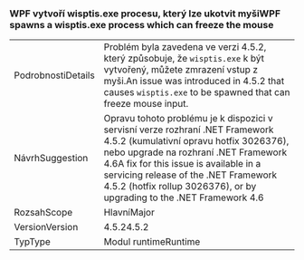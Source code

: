 ### <a name="wpf-spawns-a-wisptisexe-process-which-can-freeze-the-mouse"></a><span data-ttu-id="ff0a1-101">WPF vytvoří wisptis.exe procesu, který lze ukotvit myši</span><span class="sxs-lookup"><span data-stu-id="ff0a1-101">WPF spawns a wisptis.exe process which can freeze the mouse</span></span>

|   |   |
|---|---|
|<span data-ttu-id="ff0a1-102">Podrobnosti</span><span class="sxs-lookup"><span data-stu-id="ff0a1-102">Details</span></span>|<span data-ttu-id="ff0a1-103">Problém byla zavedena ve verzi 4.5.2, který způsobuje, že <code>wisptis.exe</code> k být vytvořený, můžete zmrazení vstup z myši.</span><span class="sxs-lookup"><span data-stu-id="ff0a1-103">An issue was introduced in 4.5.2 that causes <code>wisptis.exe</code> to be spawned that can freeze mouse input.</span></span>|
|<span data-ttu-id="ff0a1-104">Návrh</span><span class="sxs-lookup"><span data-stu-id="ff0a1-104">Suggestion</span></span>|<span data-ttu-id="ff0a1-105">Opravu tohoto problému je k dispozici v servisní verze rozhraní .NET Framework 4.5.2 (kumulativní opravu hotfix 3026376), nebo upgrade na rozhraní .NET Framework 4.6</span><span class="sxs-lookup"><span data-stu-id="ff0a1-105">A fix for this issue is available in a servicing release of the .NET Framework 4.5.2 (hotfix rollup 3026376), or by upgrading to the .NET Framework 4.6</span></span>|
|<span data-ttu-id="ff0a1-106">Rozsah</span><span class="sxs-lookup"><span data-stu-id="ff0a1-106">Scope</span></span>|<span data-ttu-id="ff0a1-107">Hlavní</span><span class="sxs-lookup"><span data-stu-id="ff0a1-107">Major</span></span>|
|<span data-ttu-id="ff0a1-108">Version</span><span class="sxs-lookup"><span data-stu-id="ff0a1-108">Version</span></span>|<span data-ttu-id="ff0a1-109">4.5.2</span><span class="sxs-lookup"><span data-stu-id="ff0a1-109">4.5.2</span></span>|
|<span data-ttu-id="ff0a1-110">Typ</span><span class="sxs-lookup"><span data-stu-id="ff0a1-110">Type</span></span>|<span data-ttu-id="ff0a1-111">Modul runtime</span><span class="sxs-lookup"><span data-stu-id="ff0a1-111">Runtime</span></span>|

